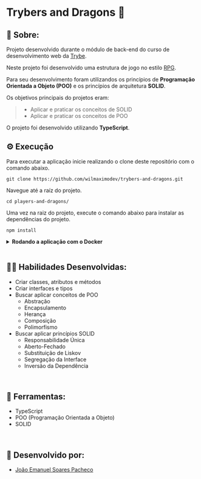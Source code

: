 # Trybers and Dragons 🐉

## 📄 Sobre:

Projeto desenvolvido durante o módulo de back-end do curso de desenvolvimento web da [Trybe](https://www.betrybe.com/).

Neste projeto foi desenvolvido uma estrutura de jogo no estilo [RPG](https://en.wikipedia.org/wiki/Role-playing_game). 

Para seu desenvolvimento foram utilizandos os princípios de <strong>Programação Orientada a Objeto (POO)</strong> e os princípios de arquitetura <strong>SOLID</strong>.

Os objetivos principais do projetos eram:
> * Aplicar e praticar os conceitos de SOLID
> * Aplicar e praticar os conceitos de POO

O projeto foi desenvolvido utilizando <strong>TypeScript</strong>.

## ⚙️ Execução

Para executar a aplicação inicie realizando o clone deste repositório com o comando abaixo.

    git clone https://github.com/wilmaximodev/trybers-and-dragons.git
    
Navegue até a raíz do projeto.

    cd players-and-dragons/
    
Uma vez na raiz do projeto, execute o comando abaixo para instalar as dependências do projeto.
    
    npm install

<details>
   <summary><strong>Rodando a aplicação com o Docker</strong></summary> 
  </br>
  
  <strong>Obs:</strong> Para rodar a aplicação dessa forma você deve ter o [Docker](https://www.docker.com/) instalado na sua máquina.
  
  </br>
  
  Na raíz do projeto, suba os containers <strong>players_and_dragons</strong> utilizando o docker-compose.

      docker-compose up -d
    
  Abra o terminal do container <strong>players_and_dragons</strong>.

      docker exec -it players_and_dragons bash

  Caso não tenha instalado anteriormente, uma vez no terminal do container, execute o comando abaixo para instalar as dependências do projeto.
    
      npm install
    
  Inicie a aplicação com ts-node usando o comando abaixo.
  
      npm start
    
  Para iniciar a aplicação com o nodemon, use o script abaixo.
   
      npm run dev
    
</details>
<br/>

## 🤹🏽 Habilidades Desenvolvidas:
* Criar classes, atributos e métodos
* Criar interfaces e tipos
* Buscar aplicar conceitos de POO
  * Abstração
  * Encapsulamento
  * Herança
  * Composição
  * Polimorfismo
* Buscar aplicar princípios SOLID
  * Responsabilidade Única
  * Aberto-Fechado
  * Substituição de Liskov
  * Segregação da Interface
  * Inversão da Dependência

</br>

## 🧰 Ferramentas:
* TypeScript
* POO (Programação Orientada a Objeto)
* SOLID
</br>

## 📝 Desenvolvido por:
* [João Emanuel Soares Pacheco](https://github.com/joaoespacheco)
